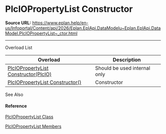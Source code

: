 # PlcIOPropertyList Constructor

**Source URL:** https://www.eplan.help/en-us/Infoportal/Content/api/2026/Eplan.EplApi.DataModelu~Eplan.EplApi.DataModel.PlcIOPropertyList~_ctor.html

---

Overload List

| Overload | Description |
| --- | --- |
| [PlcIOPropertyList Constructor(PlcIO)](Eplan.EplApi.DataModelu~Eplan.EplApi.DataModel.PlcIOPropertyList~_ctor(PlcIO).html) | Should be used internal only |
| [PlcIOPropertyList Constructor()](Eplan.EplApi.DataModelu~Eplan.EplApi.DataModel.PlcIOPropertyList~_ctor().html) | Constructor |



See Also

#### Reference

[PlcIOPropertyList Class](Eplan.EplApi.DataModelu~Eplan.EplApi.DataModel.PlcIOPropertyList.html)
  
[PlcIOPropertyList Members](Eplan.EplApi.DataModelu~Eplan.EplApi.DataModel.PlcIOPropertyList_members.html)